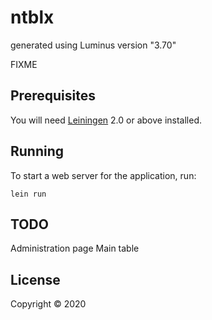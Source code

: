 # ntblx

generated using Luminus version "3.70"

FIXME

## Prerequisites

You will need [Leiningen][1] 2.0 or above installed.

[1]: https://github.com/technomancy/leiningen

## Running

To start a web server for the application, run:

    lein run 

## TODO

 Administration page
 Main table

## License

Copyright © 2020

